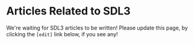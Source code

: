 # Articles Related to SDL3

We're waiting for SDL3 articles to be written! Please update this page,
by clicking the `[edit]` link below, if you see any!

